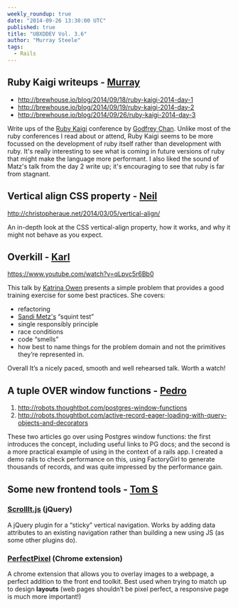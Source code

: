 ```yaml
---
weekly_roundup: true
date: "2014-09-26 13:30:00 UTC"
published: true
title: "UBXDDEV Vol. 3.6"
author: "Murray Steele"
tags:
  - Rails
---
```


## Ruby Kaigi writeups - [Murray](/people#murray-steele)

* http://brewhouse.io/blog/2014/09/18/ruby-kaigi-2014-day-1
* http://brewhouse.io/blog/2014/09/19/ruby-kaigi-2014-day-2
* http://brewhouse.io/blog/2014/09/26/ruby-kaigi-2014-day-3

Write ups of the [Ruby Kaigi](http://rubykaigi.org/2014) conference by [Godfrey Chan](https://twitter.com/chancancode).  Unlike most of the ruby conferences I read about or attend, Ruby Kaigi seems to be more focussed on the development of ruby itself rather than development with ruby.  It's really interesting to see what is coming in future versions of ruby that might make the language more performant.  I also liked the sound of Matz's talk from the day 2 write up; it's encouraging to see that ruby is far from stagnant.

## Vertical align CSS property - [Neil](/people#neil-van-beinum)

http://christopheraue.net/2014/03/05/vertical-align/

An in-depth look at the CSS vertical-align property, how it works, and why it might not behave as you expect.

## Overkill - [Karl](/people/karl-entwistle)

https://www.youtube.com/watch?v=qLpvc5r6Bb0

This talk by [Katrina Owen](http://www.kytrinyx.com/) presents a simple problem that provides a good training exercise for some best practices.  She covers:

* refactoring
* [Sandi Metz's](http://www.sandimetz.com/) “squint test”
* single responsibly principle
* race conditions
* code “smells”
* how best to name things for the problem domain and not the primitives they’re represented in.

Overall It’s a nicely paced, smooth and well rehearsed talk. Worth a watch!

## A tuple OVER window functions - [Pedro](/people/pedro-moreira)

1. http://robots.thoughtbot.com/postgres-window-functions
2. http://robots.thoughtbot.com/active-record-eager-loading-with-query-objects-and-decorators

These two articles go over using Postgres window functions: the first introduces the concept, including useful links to PG docs; and the second is a more practical example of using in the context of a rails app. I created a demo rails to check performance on this, using FactoryGirl to generate thousands of records, and was quite impressed by the performance gain.

## Some new frontend tools - [Tom S](/people#tom-sabin)

### [ScrollIt.js](https://github.com/cmpolis/scrollIt.js) (jQuery)

A jQuery plugin for a “sticky” vertical navigation. Works by adding data attributes to an existing navigation rather than building a new using JS (as some other plugins do).

### [PerfectPixel](https://chrome.google.com/webstore/detail/perfectpixel-by-welldonec/dkaagdgjmgdmbnecmcefdhjekcoceebi?hl=en) (Chrome extension)

A chrome extension that allows you to overlay images to a webpage, a perfect addition to the front end toolkit. Best used when trying to match up to design **layouts** (web pages shouldn’t be pixel perfect, a responsive page is much more important!)

